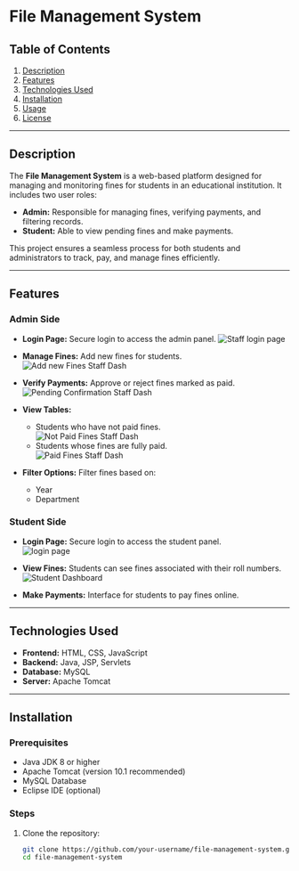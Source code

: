# File Management System

## Table of Contents
1. [Description](#description)
2. [Features](#features)
3. [Technologies Used](#technologies-used)
4. [Installation](#installation)
5. [Usage](#usage)
6. [License](#license)

---

## Description
The **File Management System** is a web-based platform designed for managing and monitoring fines for students in an educational institution. It includes two user roles:
- **Admin:** Responsible for managing fines, verifying payments, and filtering records.
- **Student:** Able to view pending fines and make payments.

This project ensures a seamless process for both students and administrators to track, pay, and manage fines efficiently.

---

## Features

### Admin Side
- **Login Page:** Secure login to access the admin panel.
![Staff login page](https://github.com/user-attachments/assets/320d8818-5914-432c-9b91-b388054a5d48)
- **Manage Fines:** Add new fines for students.  
![Add new Fines Staff Dash](https://github.com/user-attachments/assets/0513c4df-ac0d-4c17-b2de-329380d0989a)
- **Verify Payments:** Approve or reject fines marked as paid.  
  ![Pending Confirmation Staff Dash](https://github.com/user-attachments/assets/03a2fba4-08c2-4cf7-b015-9fca1a947319)

- **View Tables:**
  - Students who have not paid fines.  
    ![Not Paid Fines Staff Dash](https://github.com/user-attachments/assets/0d587154-2c34-4610-9a62-81a9348e3610)
  - Students whose fines are fully paid.  
    ![Paid Fines Staff Dash](https://github.com/user-attachments/assets/8cdf761e-befb-4a4a-b761-73335cceb1e0)

- **Filter Options:** Filter fines based on:
  - Year
  - Department

### Student Side
- **Login Page:** Secure login to access the student panel.  
    ![login page](https://github.com/user-attachments/assets/1f915d0f-154b-40ff-8126-d8ca2a574d5b)

- **View Fines:** Students can see fines associated with their roll numbers.  
![Student Dashboard](https://github.com/user-attachments/assets/a10a4a3b-8b78-430d-9d9e-3f56e0a11c79)


- **Make Payments:** Interface for students to pay fines online.

---

## Technologies Used
- **Frontend:** HTML, CSS, JavaScript
- **Backend:** Java, JSP, Servlets
- **Database:** MySQL
- **Server:** Apache Tomcat

---

## Installation

### Prerequisites
- Java JDK 8 or higher
- Apache Tomcat (version 10.1 recommended)
- MySQL Database
- Eclipse IDE (optional)

### Steps
1. Clone the repository:
   ```bash
   git clone https://github.com/your-username/file-management-system.git
   cd file-management-system
